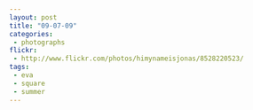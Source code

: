 ```yaml
---
layout: post
title: "09-07-09"
categories:
 - photographs
flickr:
 - http://www.flickr.com/photos/himynameisjonas/8528220523/
tags:
 - eva
 - square
 - summer
---
```


